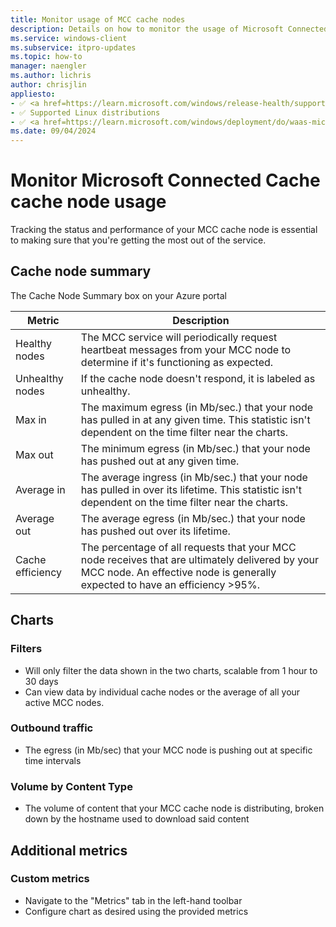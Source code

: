 ```yaml
---
title: Monitor usage of MCC cache nodes
description: Details on how to monitor the usage of Microsoft Connected Cache for Enterprise (MCC) cache nodes.
ms.service: windows-client
ms.subservice: itpro-updates
ms.topic: how-to
manager: naengler
ms.author: lichris
author: chrisjlin
appliesto: 
- ✅ <a href=https://learn.microsoft.com/windows/release-health/supported-versions-windows-client target=_blank>Windows 11</a>
- ✅ Supported Linux distributions
- ✅ <a href=https://learn.microsoft.com/windows/deployment/do/waas-microsoft-connected-cache target=_blank>Microsoft Connected Cache for Enterprise</a>	
ms.date: 09/04/2024
---
```


# Monitor Microsoft Connected Cache cache node usage

Tracking the status and performance of your MCC cache node is essential to making sure that you're getting the most out of the service.

<!-- Add standard metrics

      Add scenarios for creating custom metrics -->

## Cache node summary

The Cache Node Summary box on your Azure portal 

| Metric | Description |
| --- | --- |
| Healthy nodes | The MCC service will periodically request heartbeat messages from your MCC node to determine if it's functioning as expected. |
| Unhealthy nodes | If the cache node doesn't respond, it is labeled as unhealthy. |
| Max in | The maximum egress (in Mb/sec.) that your node has pulled in at any given time. This statistic isn't dependent on the time filter near the charts. |
| Max out | The minimum egress (in Mb/sec.) that your node has pushed out at any given time. |
| Average in | The average ingress (in Mb/sec.) that your node has pulled in over its lifetime. This statistic isn't dependent on the time filter near the charts. |
| Average out | The average egress (in Mb/sec.) that your node has pushed out over its lifetime. |
| Cache efficiency | The percentage of all requests that your MCC node receives that are ultimately delivered by your MCC node. An effective node is generally expected to have an efficiency >95%. |

## Charts

### Filters

- Will only filter the data shown in the two charts, scalable from 1 hour to 30 days
- Can view data by individual cache nodes or the average of all your active MCC nodes.

### Outbound traffic

- The egress (in Mb/sec) that your MCC node is pushing out at specific time intervals

### Volume by Content Type

- The volume of content that your MCC cache node is distributing, broken down by the hostname used to download said content

## Additional metrics

### Custom metrics

- Navigate to the "Metrics" tab in the left-hand toolbar
- Configure chart as desired using the provided metrics

<!-- ### Windows Update for Business (WUfB) reports -->